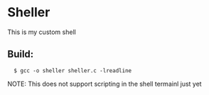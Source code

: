 # Sheller
This is my custom shell

## Build:
```shell
  $ gcc -o sheller sheller.c -lreadline
```

NOTE: This does not support scripting in the shell termainl just yet
